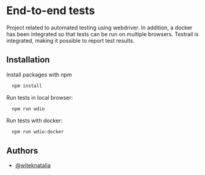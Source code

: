 # End-to-end tests

Project related to automated testing using webdriver.
In addition, a docker has been integrated so that tests can be run on multiple browsers. Testrail is integrated, making it possible to report test results.

## Installation

Install packages with npm

```bash
  npm install
```

Run tests in local browser:

```bash
  npm run wdio
```

Run tests with docker:

```bash
  npm run wdio:docker
```

## Authors

- [@witeknatalia](https://www.github.com/witeknatalia)
